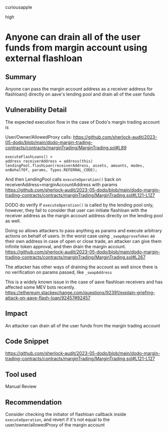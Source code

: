 curiousapple

high

# Anyone can drain all of the user funds from margin account using external flashloan

## Summary
Anyone can pass the margin account address as a receiver address for flashloan() directly on aave's lending pool and drain all of the user funds

## Vulnerability Detail
The expected execution flow in the case of Dodo's margin trading account is 

User/Owner/AllowedProxy calls: 
https://github.com/sherlock-audit/2023-05-dodo/blob/main/dodo-margin-trading-contracts/contracts/marginTrading/MarginTrading.sol#L89
```solidity
executeFlashLoans() >
address receiverAddress = address(this)
lendingPool.flashLoan(receiverAddress, assets, amounts, modes, onBehalfOf, params, Types.REFERRAL_CODE);
```
And then LendingPool calls  `executeOperation()` back on receiverAddress=marginAccountAddress with params
https://github.com/sherlock-audit/2023-05-dodo/blob/main/dodo-margin-trading-contracts/contracts/marginTrading/MarginTrading.sol#L121-L127

DODO do verify if `executeOperation()` is called by the lending pool only, however, they fail to consider that user can initiate flashloan with the receiver address as the margin account address directly on the lending pool as well.

Doing so allows attackers to pass anything as params and execute arbitrary actions on behalf of users.
In the worst case using `_swapApproveToken` as their own address in case of open or close trade, an attacker can give them infinite token approval, and then drain the margin account.
https://github.com/sherlock-audit/2023-05-dodo/blob/main/dodo-margin-trading-contracts/contracts/marginTrading/MarginTrading.sol#L267

The attacker has other ways of draining the account as well since there is no verification on params passed, like ``_swapAddress``

This is a widely known issue in the case of aave flashloan receivers and has affected some MEV bots recently.
https://ethereum.stackexchange.com/questions/92391/explain-griefing-attack-on-aave-flash-loan/92457#92457
 
## Impact
An attacker can drain all of the user funds from the margin trading account

## Code Snippet
https://github.com/sherlock-audit/2023-05-dodo/blob/main/dodo-margin-trading-contracts/contracts/marginTrading/MarginTrading.sol#L121-L127

## Tool used

Manual Review

## Recommendation
Consider checking the initiator of flashloan callback inside `executeOperation`, and revert if it's not equal to the user/owner/allowedProxy of the margin account
